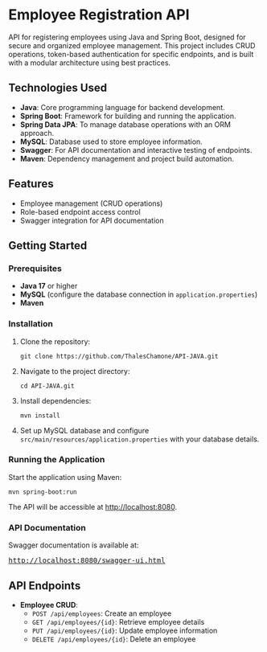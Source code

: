 <h1>Employee Registration API</h1>

<p>API for registering employees using Java and Spring Boot, designed for secure and organized employee management. This project includes CRUD operations, token-based authentication for specific endpoints, and is built with a modular architecture using best practices.</p>

<h2>Technologies Used</h2>
<ul>
  <li><strong>Java</strong>: Core programming language for backend development.</li>
  <li><strong>Spring Boot</strong>: Framework for building and running the application.</li>
  <li><strong>Spring Data JPA</strong>: To manage database operations with an ORM approach.</li>
  <li><strong>MySQL</strong>: Database used to store employee information.</li>
  <li><strong>Swagger</strong>: For API documentation and interactive testing of endpoints.</li>
  <li><strong>Maven</strong>: Dependency management and project build automation.</li>
</ul>

<h2>Features</h2>
<ul>
  <li>Employee management (CRUD operations)</li>
  <li>Role-based endpoint access control</li>
  <li>Swagger integration for API documentation</li>
</ul>

<h2>Getting Started</h2>

<h3>Prerequisites</h3>
<ul>
  <li><strong>Java 17</strong> or higher</li>
  <li><strong>MySQL</strong> (configure the database connection in <code>application.properties</code>)</li>
  <li><strong>Maven</strong></li>
</ul>

<h3>Installation</h3>
<ol>
  <li>Clone the repository:
    <pre><code>git clone https://github.com/ThalesChamone/API-JAVA.git</code></pre>
  </li>
  <li>Navigate to the project directory:
    <pre><code>cd API-JAVA.git</code></pre>
  </li>
  <li>Install dependencies:
    <pre><code>mvn install</code></pre>
  </li>
  <li>Set up MySQL database and configure <code>src/main/resources/application.properties</code> with your database details.</li>
</ol>

<h3>Running the Application</h3>
<p>Start the application using Maven:</p>
<pre><code>mvn spring-boot:run</code></pre>
<p>The API will be accessible at <a href="http://localhost:8080">http://localhost:8080</a>.</p>

<h3>API Documentation</h3>
<p>Swagger documentation is available at:</p>
<pre><a href="http://localhost:8080/swagger-ui.html">http://localhost:8080/swagger-ui.html</a></pre>

<h2>API Endpoints</h2>
<ul>
  <li><strong>Employee CRUD</strong>:
    <ul>
      <li><code>POST /api/employees</code>: Create an employee
      <li><code>GET /api/employees/{id}</code>: Retrieve employee details</li>
      <li><code>PUT /api/employees/{id}</code>: Update employee information</li>
      <li><code>DELETE /api/employees/{id}</code>: Delete an employee</li>
    </ul>
  </li>
</ul>
